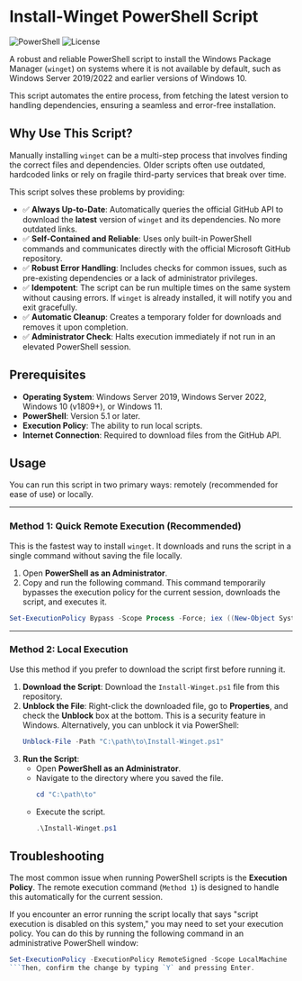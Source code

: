 # Install-Winget PowerShell Script

![PowerShell](https://img.shields.io/badge/PowerShell-5.1%2B-blue)  ![License](https://img.shields.io/badge/License-MIT-yellow.svg)

A robust and reliable PowerShell script to install the Windows Package Manager (`winget`) on systems where it is not available by default, such as Windows Server 2019/2022 and earlier versions of Windows 10.

This script automates the entire process, from fetching the latest version to handling dependencies, ensuring a seamless and error-free installation.

## Why Use This Script?

Manually installing `winget` can be a multi-step process that involves finding the correct files and dependencies. Older scripts often use outdated, hardcoded links or rely on fragile third-party services that break over time.

This script solves these problems by providing:

-   ✅ **Always Up-to-Date**: Automatically queries the official GitHub API to download the **latest** version of `winget` and its dependencies. No more outdated links.
-   ✅ **Self-Contained and Reliable**: Uses only built-in PowerShell commands and communicates directly with the official Microsoft GitHub repository.
-   ✅ **Robust Error Handling**: Includes checks for common issues, such as pre-existing dependencies or a lack of administrator privileges.
-   ✅ **Idempotent**: The script can be run multiple times on the same system without causing errors. If `winget` is already installed, it will notify you and exit gracefully.
-   ✅ **Automatic Cleanup**: Creates a temporary folder for downloads and removes it upon completion.
-   ✅ **Administrator Check**: Halts execution immediately if not run in an elevated PowerShell session.

## Prerequisites

-   **Operating System**: Windows Server 2019, Windows Server 2022, Windows 10 (v1809+), or Windows 11.
-   **PowerShell**: Version 5.1 or later.
-   **Execution Policy**: The ability to run local scripts.
-   **Internet Connection**: Required to download files from the GitHub API.

## Usage

You can run this script in two primary ways: remotely (recommended for ease of use) or locally.

---

### Method 1: Quick Remote Execution (Recommended)

This is the fastest way to install `winget`. It downloads and runs the script in a single command without saving the file locally.

1.  Open **PowerShell as an Administrator**.
2.  Copy and run the following command. This command temporarily bypasses the execution policy for the current session, downloads the script, and executes it.

```powershell
Set-ExecutionPolicy Bypass -Scope Process -Force; iex ((New-Object System.Net.WebClient).DownloadString('https://github.com/daredeep33/Install-WinGet-WinServer2019/blob/main/InstallWinget_WINSERV2019.ps1'))
```

---

### Method 2: Local Execution

Use this method if you prefer to download the script first before running it.

1.  **Download the Script**: Download the `Install-Winget.ps1` file from this repository.
2.  **Unblock the File**: Right-click the downloaded file, go to **Properties**, and check the **Unblock** box at the bottom. This is a security feature in Windows.
    Alternatively, you can unblock it via PowerShell:
    ```powershell
    Unblock-File -Path "C:\path\to\Install-Winget.ps1"
    ```
3.  **Run the Script**:
    -   Open **PowerShell as an Administrator**.
    -   Navigate to the directory where you saved the file.
        ```powershell
        cd "C:\path\to"
        ```
    -   Execute the script.
        ```powershell
        .\Install-Winget.ps1
        ```

## Troubleshooting

The most common issue when running PowerShell scripts is the **Execution Policy**. The remote execution command (`Method 1`) is designed to handle this automatically for the current session.

If you encounter an error running the script locally that says "script execution is disabled on this system," you may need to set your execution policy. You can do this by running the following command in an administrative PowerShell window:

```powershell
Set-ExecutionPolicy -ExecutionPolicy RemoteSigned -Scope LocalMachine
```Then, confirm the change by typing `Y` and pressing Enter.

